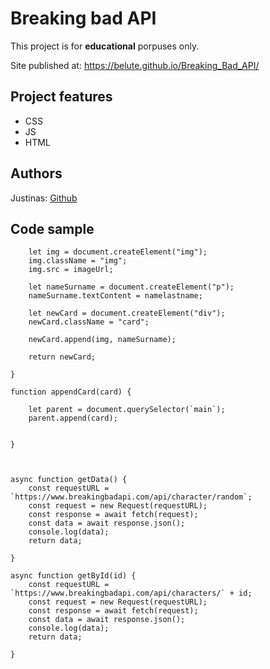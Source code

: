 

# Breaking bad API



This project is for **educational** porpuses only. 

Site published at: https://belute.github.io/Breaking_Bad_API/


## Project features


-   CSS
-   JS
-   HTML

## Authors

Justinas: [Github](https://github.com/Belute)

## Code sample

```function createCard(imageUrl, namelastname) {
    let img = document.createElement("img");
    img.className = "img";
    img.src = imageUrl;

    let nameSurname = document.createElement("p");
    nameSurname.textContent = namelastname;

    let newCard = document.createElement("div");
    newCard.className = "card";

    newCard.append(img, nameSurname);

    return newCard;

}

function appendCard(card) {

    let parent = document.querySelector(`main`);
    parent.append(card);


}



async function getData() {
    const requestURL = `https://www.breakingbadapi.com/api/character/random`;
    const request = new Request(requestURL);
    const response = await fetch(request);
    const data = await response.json();
    console.log(data);
    return data;

}

async function getById(id) {
    const requestURL = `https://www.breakingbadapi.com/api/characters/` + id;
    const request = new Request(requestURL);
    const response = await fetch(request);
    const data = await response.json();
    console.log(data);
    return data;

}

```
